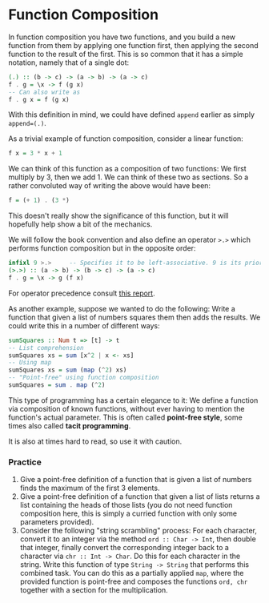 # Function Composition

In function composition you have two functions, and you build a new function from them by applying one function first, then applying the second function to the result of the first. This is so common that it has a simple notation, namely that of a single dot:
```haskell
(.) :: (b -> c) -> (a -> b) -> (a -> c)
f . g = \x -> f (g x)
-- Can also write as
f . g x = f (g x)
```
With this definition in mind, we could have defined `append` earlier as simply `append=(.)`.

As a trivial example of function composition, consider a linear function:
```haskell
f x = 3 * x + 1
```
We can think of this function as a composition of two functions: We first multiply by 3, then we add 1. We can think of these two as sections. So a rather convoluted way of writing the above would have been:
```haskell
f = (+ 1) . (3 *)
```
This doesn't really show the significance of this function, but it will hopefully help show a bit of the mechanics.

We will follow the book convention and also define an operator `>.>` which performs function composition but in the opposite order:
```haskell
infixl 9 >.>     -- Specifies it to be left-associative. 9 is its priority.
(>.>) :: (a -> b) -> (b -> c) -> (a -> c)
f . g = \x -> g (f x)
```
For operator precedence consult [this report](https://www.haskell.org/onlinereport/decls.html#fixity).

As another example, suppose we wanted to do the following: Write a function that given a list of numbers squares them then adds the results. We could write this in a number of different ways:
```haskell
sumSquares :: Num t => [t] -> t
-- List comprehension
sumSquares xs = sum [x^2 | x <- xs]
-- Using map
sumSquares xs = sum (map (^2) xs)
-- "Point-free" using function composition
sumSquares = sum . map (^2)
```

This type of programming has a certain elegance to it: We define a function via composition of known functions, without ever having to mention the function's actual parameter. This is often called **point-free style**, some times also called **tacit programming**.

It is also at times hard to read, so use it with caution.

### Practice

1. Give a point-free definition of a function that is given a list of numbers finds the maximum of the first 3 elements.
2. Give a point-free definition of a function that given a list of lists returns a list containing the heads of those lists (you do not need function composition here, this is simply a curried function with only some parameters provided).
3. Consider the following "string scrambling" process: For each character, convert it to an integer via the method `ord :: Char -> Int`, then double that integer, finally convert the corresponding integer back to a character via `chr :: Int -> Char`. Do this for each character in the string. Write this function of type `String -> String` that performs this combined task. You can do this as a partially applied `map`, where the provided function is point-free and composes the functions `ord, chr` together with a section for the multiplication.
